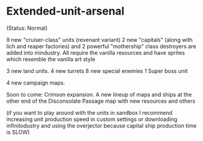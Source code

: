 # Extended-unit-arsenal

(Status: Normal)

9 new "cruiser-class" units (revenant variant)
2 new "capitals" (along with lich and reaper factories)
and 2 powerful "mothership" class destroyers are added into 
mindustry. All require the vanilla resources and have sprites which 
resemble the vanilla art style 

3 new land units.
4 new turrets
8 new special enemies
1 Super boss unit

4 new campaign maps.

Soon to come: Crimson expansion. A new lineup of maps and ships at the other end of the Disconsolate Passage map
with new resources and others

(if you want to play around with the units in sandbox
I recommend increasing unit production
speed in custom settings or downloading infinitodustry and using the 
overjector because capital ship production time
is SLOW)


